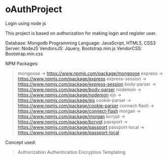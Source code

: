 # oAuthProject
Login using node js

This project is based on authorization for making login and register user.

Database: Mongodb
Programming Language: JavaScript, HTML5, CSS3
Server: NodeJS
VendorsJS: Jquery, Bootstrap.min.js
VendorCSS: Bootstrap.min.css

NPM Packages: 
> mongoose -> https://www.npmjs.com/package/mongoose
> express -> https://www.npmjs.com/package/express
> express-session -> https://www.npmjs.com/package/express-session
> body-parser -> https://www.npmjs.com/package/body-parser
> nodemon -> https://www.npmjs.com/package/nodemon
> ejs -> https://www.npmjs.com/package/ejs
> cookie-parser -> https://www.npmjs.com/package/cookie-parser
> connect-flash -> https://www.npmjs.com/package/connect-flash
> morgan -> https://www.npmjs.com/package/morgan
> bcrypt -> https://www.npmjs.com/package/bcrypt
> passport -> https://www.npmjs.com/package/passport
> passport-local -> https://www.npmjs.com/package/passport-local

Concept used: 
> Authorization
> Authentication
> Encryption
> Templating
